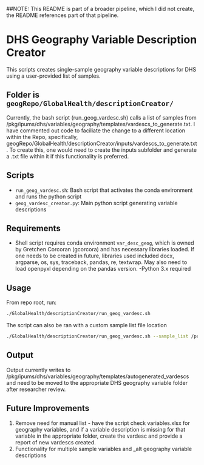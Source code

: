 ##NOTE: This README is part of a broader pipeline, which I did not create, the README references part of that pipeline.

# DHS Geography Variable Description Creator

This scripts creates single-sample geography variable descriptions for DHS using a user-provided list of samples.

## Folder is `geogRepo/GlobalHealth/descriptionCreator/`

Currently, the bash script (run_geog_vardesc.sh) calls a list of samples from /pkg/ipums/dhs/variables/geography/templates/vardescs_to_generate.txt. 
I have commented out code to faciliate the change to a different location within the Repo, specifically, geogRepo/GlobalHealth/descriptionCreator/inputs/vardescs_to_generate.txt.
To create this, one would need to create the inputs subfolder and generate a .txt file within it if this functionality is preferred.

## Scripts

- `run_geog_vardesc.sh`: Bash script that activates the conda environment and runs the python script
- `geog_vardesc_creator.py`: Main python script generating variable descriptions

## Requirements

- Shell script requires conda environment `var_desc_geog`, which is owned by Gretchen Corcoran (gcorcora) and has necessary libraries loaded. If one needs to be created in future, libraries used included docx, argparse, os, sys, traceback, pandas, re, textwrap. May also need to load openpyxl depending on the pandas version.
-Python 3.x required

## Usage

From repo root, run:

```bash
./GlobalHealth/descriptionCreator/run_geog_vardesc.sh
```

The script can also be ran with a custom sample list file location

```bash
./GlobalHealth/descriptionCreator/run_geog_vardesc.sh --sample_list /path/to/your/list.txt
```

## Output

Output currently writes to /pkg/ipums/dhs/variables/geography/templates/autogenerated_vardescs and need to be moved to the appropriate DHS geography variable folder after researcher review.

## Future Improvements

1. Remove need for manual list - have the script check variables.xlsx for geography variables, and if a variable description is missing for that variable in the appropriate folder, create the vardesc and provide a report of new vardescs created.
2. Functionality for multiple sample variables and _alt geography variable descriptions


